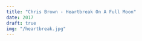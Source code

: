 ```yaml
---
title: "Chris Brown - Heartbreak On A Full Moon"
date: 2017
draft: true
img: "/heartbreak.jpg"
---
```

